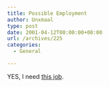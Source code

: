 ```yaml
---
title: Possible Employment
author: Unxmaal
type: post
date: 2001-04-12T00:00:00+00:00
url: /archives/225
categories:
  - General

---
```

YES, I need [this job][1].

 [1]: http://www.headhunter.net/jobseeker/jobs/JobDetails.asp?did=J26K66D0YJBB4DWPWJ